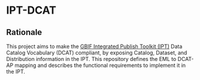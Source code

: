 # IPT-DCAT

## Rationale

This project aims to make the [GBIF Integrated Publish Toolkit (IPT)](https://github.org/ipt) Data Catalog Vocabulary (DCAT) compliant, by exposing Catalog, Dataset, and Distribution information in the IPT. This repository defines the EML to DCAT-AP mapping and describes the functional requirements to implement it in the IPT.

